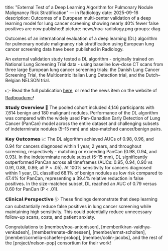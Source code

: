 title: "External Test of a Deep Learning Algorithm for Pulmonary Nodule Malignancy Risk Stratification" — in Radiology
date: 2025-09-16
description: Outcomes of a European multi-center validation of a deep learning model for lung cancer screening showing nearly 40% fewer false positives are now published!
picture: news/noa-radiology.png
groups: diag

Outcomes of an international evaluation of a deep learning (DL) algorithm for pulmonary nodule malignancy risk stratification using European lung cancer screening data have been published in Radiology.

An external validation study tested a DL algorithm - originally trained on National Lung Screening Trial data - using baseline low-dose CT scans from three large European lung cancer screening trials: the Danish Lung Cancer Screening Trial, the Multicentric Italian Lung Detection trial, and the Dutch–Belgian NELSON trial.

👉 Read the full publication [here](https://pubs.rsna.org/doi/10.1148/radiol.250874), or read the news item on the website of [Radboudumc](https://www.radboudumc.nl/en/news-items/2025/ai-supports-lung-cancer-screening-false-positives-decrease-by-forty-percent)!

𝗦𝘁𝘂𝗱𝘆 𝗢𝘃𝗲𝗿𝘃𝗶𝗲𝘄 🧪
The pooled cohort included 4,146 participants with 7,614 benign and 180 malignant nodules. Performance of the DL algorithm was compared with the widely used Pan-Canadian Early Detection of Lung Cancer (PanCan) model across the entire dataset and challenging subsets of indeterminate nodules (5–15 mm) and size-matched cancer/benign pairs.

𝗞𝗲𝘆 𝗢𝘂𝘁𝗰𝗼𝗺𝗲𝘀 📈
The DL algorithm achieved AUCs of 0.98, 0.96, and 0.94 for cancers diagnosed within 1 year, 2 years, and throughout screening, respectively - matching or exceeding PanCan (0.98, 0.94, and 0.93). In the indeterminate nodule subset (5–15 mm), DL significantly outperformed PanCan across all timeframes (AUCs: 0.95, 0.94, 0.90 vs 0.91, 0.88, 0.86; all P < .05). At 100% sensitivity for cancers diagnosed within 1 year, DL classified 68.1% of benign nodules as low risk compared to 47.4% for PanCan, representing a 39.4% relative reduction in false positives. In the size-matched subset, DL reached an AUC of 0.79 versus 0.60 for PanCan (P < .01).

𝗖𝗹𝗶𝗻𝗶𝗰𝗮𝗹 𝗣𝗲𝗿𝘀𝗽𝗲𝗰𝘁𝗶𝘃𝗲 🩺
These findings demonstrate that deep learning can substantially reduce false positives in lung cancer screening while maintaining high sensitivity. This could potentially reduce unnecessary follow-up scans, costs, and patient anxiety.

Congratulations to [member/noa-antonissen], [member/kiran-vaidhya-venkadesh], [member/renate-dinnessen], [member/ernst-scholten], [member/cornelia-schaefer-prokop], [member/colin-jacobs], and the rest of the [project/nelson-pop] consortium for their work!